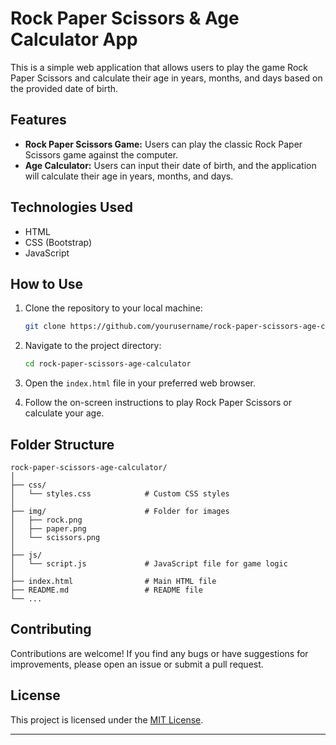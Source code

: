 

# Rock Paper Scissors & Age Calculator App

This is a simple web application that allows users to play the game Rock Paper Scissors and calculate their age in years, months, and days based on the provided date of birth.

## Features

- **Rock Paper Scissors Game:** Users can play the classic Rock Paper Scissors game against the computer.
- **Age Calculator:** Users can input their date of birth, and the application will calculate their age in years, months, and days.

## Technologies Used

- HTML
- CSS (Bootstrap)
- JavaScript

## How to Use

1. Clone the repository to your local machine:

    ```bash
    git clone https://github.com/yourusername/rock-paper-scissors-age-calculator.git
    ```

2. Navigate to the project directory:

    ```bash
    cd rock-paper-scissors-age-calculator
    ```

3. Open the `index.html` file in your preferred web browser.

4. Follow the on-screen instructions to play Rock Paper Scissors or calculate your age.

## Folder Structure

```
rock-paper-scissors-age-calculator/
│
├── css/
│   └── styles.css            # Custom CSS styles
│
├── img/                      # Folder for images
│   ├── rock.png
│   ├── paper.png
│   └── scissors.png
│
├── js/
│   └── script.js             # JavaScript file for game logic
│
├── index.html                # Main HTML file
├── README.md                 # README file
└── ...
```

## Contributing

Contributions are welcome! If you find any bugs or have suggestions for improvements, please open an issue or submit a pull request.

## License

This project is licensed under the [MIT License](LICENSE).

---
